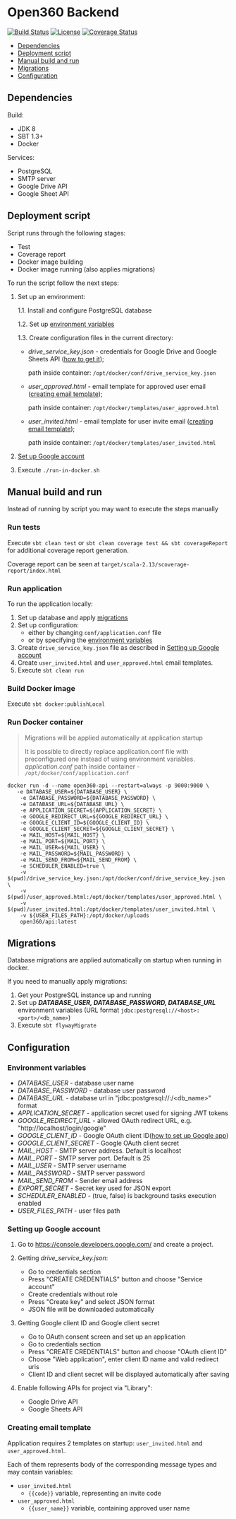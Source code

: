 # Open360 Backend

[![Build Status](https://travis-ci.org/o360/backend.svg?branch=master)](https://travis-ci.org/o360/backend)
[![License](http://img.shields.io/:license-Apache%202-blue.svg)](http://www.apache.org/licenses/LICENSE-2.0.txt)
[![Coverage Status](https://coveralls.io/repos/github/o360/backend/badge.svg?branch=master)](https://coveralls.io/github/o360/backend?branch=master)

* [Dependencies](#dependencies)
* [Deployment script](#deployment-script)
* [Manual build and run](#manual-build-and-run)
* [Migrations](#migrations)
* [Configuration](#configuration)

## Dependencies
Build:
- JDK 8
- SBT 1.3+
- Docker

Services:
- PostgreSQL
- SMTP server
- Google Drive API
- Google Sheet API

## Deployment script
Script runs through the following stages:
* Test
* Coverage report
* Docker image building
* Docker image running (also applies migrations)

To run the script follow the next steps:
1. Set up an environment:

    1.1. Install and configure PostgreSQL database
        
    1.2. Set up [environment variables](#environment-variables)
    
    1.3. Create configuration files in the current directory:
    * *drive_service_key.json* - credentials for Google Drive and Google Sheets API
    ([how to get it](#setting-up-google-account));
    
        path inside container: `/opt/docker/conf/drive_service_key.json`
    * *user_approved.html* - email template for approved user email
    ([creating email template](#creating-email-template));
    
        path inside container: `/opt/docker/templates/user_approved.html`
    * *user_invited.html* - email template for user invite email
    ([creating email template](#creating-email-template));
    
        path inside container: `/opt/docker/templates/user_invited.html`

2. [Set up Google account](#setting-up-google-account)
3. Execute `./run-in-docker.sh`

## Manual build and run
Instead of running by script you may want to execute the steps manually

### Run tests

Execute `sbt clean test` or `sbt clean coverage test && sbt coverageReport` for additional coverage report generation.

Coverage report can be seen at `target/scala-2.13/scoverage-report/index.html`

### Run application
To run the application locally:
  1. Set up database and apply [migrations](#migrations)
  2. Set up configuration:
     * either by changing `conf/application.conf` file
     * or by specifying the [environment variables](#environment-variables)
  3. Create `drive_service_key.json` file as described in [Setting up Google account](#setting-up-google-account)
  4. Create `user_invited.html` and `user_approved.html` email templates.
  5. Execute `sbt clean run`

### Build Docker image
Execute `sbt docker:publishLocal`

### Run Docker container

> Migrations will be applied automatically at application startup
>
> It is possible to directly replace application.conf file with preconfigured one instead of using 
environment variables. *application.conf* path inside container - `/opt/docker/conf/application.conf`

```shell
docker run -d --name open360-api --restart=always -p 9000:9000 \
   -e DATABASE_USER=${DATABASE_USER} \
    -e DATABASE_PASSWORD=${DATABASE_PASSWORD} \
    -e DATABASE_URL=${DATABASE_URL} \
    -e APPLICATION_SECRET=${APPLICATION_SECRET} \
    -e GOOGLE_REDIRECT_URL=${GOOGLE_REDIRECT_URL} \
    -e GOOGLE_CLIENT_ID=${GOOGLE_CLIENT_ID} \
    -e GOOGLE_CLIENT_SECRET=${GOOGLE_CLIENT_SECRET} \
    -e MAIL_HOST=${MAIL_HOST} \
    -e MAIL_PORT=${MAIL_PORT} \
    -e MAIL_USER=${MAIL_USER} \
    -e MAIL_PASSWORD=${MAIL_PASSWORD} \
    -e MAIL_SEND_FROM=${MAIL_SEND_FROM} \
    -e SCHEDULER_ENABLED=true \
    -v $(pwd)/drive_service_key.json:/opt/docker/conf/drive_service_key.json \
    -v $(pwd)/user_approved.html:/opt/docker/templates/user_approved.html \
    -v $(pwd)/user_invited.html:/opt/docker/templates/user_invited.html \
    -v ${USER_FILES_PATH}:/opt/docker/uploads
    open360/api:latest
```
## Migrations
Database migrations are applied automatically on startup when running in docker.

If you need to manually apply migrations:
1. Get your PostgreSQL instance up and running
2. Set up ***DATABASE_USER, DATABASE_PASSWORD, DATABASE_URL*** environment variables (URL format 
`jdbc:postgresql://<host>:<port>/<db_name>`)
3. Execute `sbt flywayMigrate`
  
## Configuration

### Environment variables

 * *DATABASE_USER* - database user name
 * *DATABASE_PASSWORD* - database user password
 * *DATABASE_URL* - database url in "jdbc:postgresql://<host>:<port>/<db_name>" format
 * *APPLICATION_SECRET* - application secret used for signing JWT tokens
 * *GOOGLE_REDIRECT_URL* - allowed OAuth redirect URL, e.g. "http://localhost/login/google"
 * *GOOGLE_CLIENT_ID* - Google OAuth client ID([how to set up Google app](#dependencies))
 * *GOOGLE_CLIENT_SECRET* - Google OAuth client secret
 * *MAIL_HOST* - SMTP server address. Default is localhost
 * *MAIL_PORT* - SMTP server port. Default is 25
 * *MAIL_USER* - SMTP server username
 * *MAIL_PASSWORD* - SMTP server password
 * *MAIL_SEND_FROM* - Sender email address
 * *EXPORT_SECRET* - Secret key used for JSON export
 * *SCHEDULER_ENABLED* - (true, false) is background tasks execution enabled
 * *USER_FILES_PATH* - user files path
 
### Setting up Google account

1. Go to https://console.developers.google.com/ and create a project.
2. Getting *drive_service_key.json*: 
    * Go to credentials section
    * Press "CREATE CREDENTIALS" button and choose "Service account"
    * Create credentials without role
    * Press "Create key" and select JSON format
    * JSON file will be downloaded automatically
3. Getting Google client ID and Google client secret
    * Go to OAuth consent screen and set up an application
    * Go to credentials section
    * Press "CREATE CREDENTIALS" button and choose "OAuth client ID"
    * Choose "Web application", enter client ID name and valid redirect uris
    * Client ID and client secret will be displayed automatically after saving
    
4. Enable following APIs for project via "Library":
    * Google Drive API
    * Google Sheets API
  
### Creating email template
Application requires 2 templates on startup: `user_invited.html` and `user_approved.html`.

Each of them represents body of the corresponding message types and may contain variables:
* `user_invited.html`
    * `{{code}}` variable, representing an invite code
* `user_approved.html`
    * `{{user_name}}` variable, containing approved user name

